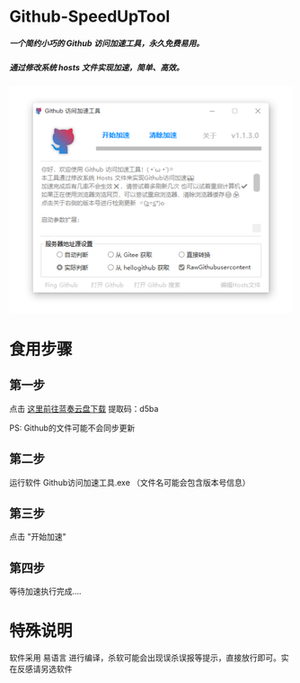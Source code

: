 # Github-SpeedUpTool

##### **一个简约小巧的 Github 访问加速工具，永久免费易用。**

##### **通过修改系统 hosts 文件实现加速，简单、高效。**

![](https://github.com/vvmcat/Github-SpeedUpTool/raw/main/screenshot.png)

# 食用步骤

## 第一步

点击 [这里前往蓝奏云盘下载](https://wwi.lanzouj.com/b01dbu7yh) 提取码：d5ba

PS: Github的文件可能不会同步更新

## 第二步

运行软件 Github访问加速工具.exe （文件名可能会包含版本号信息）

## 第三步

点击 "开始加速"

## 第四步

等待加速执行完成....

# 特殊说明

软件采用 易语言 进行编译，杀软可能会出现误杀误报等提示，直接放行即可。实在反感请另选软件
